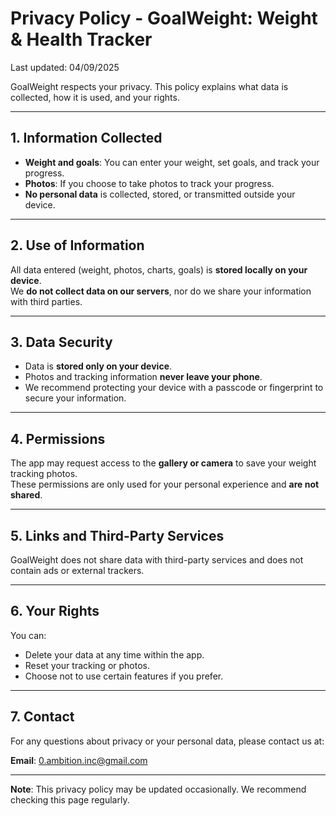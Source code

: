 # Privacy Policy - GoalWeight: Weight & Health Tracker

Last updated: 04/09/2025

GoalWeight respects your privacy. This policy explains what data is collected, how it is used, and your rights.

---

## 1. Information Collected

- **Weight and goals**: You can enter your weight, set goals, and track your progress.  
- **Photos**: If you choose to take photos to track your progress.  
- **No personal data** is collected, stored, or transmitted outside your device.

---

## 2. Use of Information

All data entered (weight, photos, charts, goals) is **stored locally on your device**.  
We **do not collect data on our servers**, nor do we share your information with third parties.

---

## 3. Data Security

- Data is **stored only on your device**.  
- Photos and tracking information **never leave your phone**.  
- We recommend protecting your device with a passcode or fingerprint to secure your information.

---

## 4. Permissions

The app may request access to the **gallery or camera** to save your weight tracking photos.  
These permissions are only used for your personal experience and **are not shared**.

---

## 5. Links and Third-Party Services

GoalWeight does not share data with third-party services and does not contain ads or external trackers.

---

## 6. Your Rights

You can:

- Delete your data at any time within the app.  
- Reset your tracking or photos.  
- Choose not to use certain features if you prefer.

---

## 7. Contact

For any questions about privacy or your personal data, please contact us at:  

**Email**: 0.ambition.inc@gmail.com  

---

**Note**: This privacy policy may be updated occasionally. We recommend checking this page regularly.
